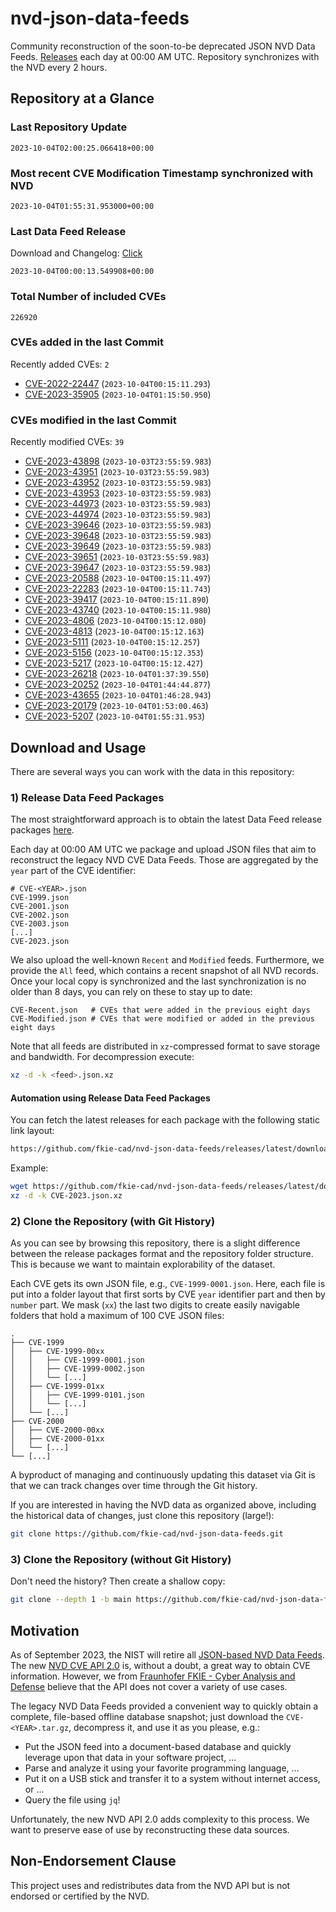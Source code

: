 # nvd-json-data-feeds

Community reconstruction of the soon-to-be deprecated JSON NVD Data Feeds. 
[Releases](https://github.com/fkie-cad/nvd-json-data-feeds/releases/latest) each day at 00:00 AM UTC.
Repository synchronizes with the NVD every 2 hours.

## Repository at a Glance

### Last Repository Update

```plain
2023-10-04T02:00:25.066418+00:00
```

### Most recent CVE Modification Timestamp synchronized with NVD

```plain
2023-10-04T01:55:31.953000+00:00
```

### Last Data Feed Release

Download and Changelog: [Click](https://github.com/fkie-cad/nvd-json-data-feeds/releases/latest)

```plain
2023-10-04T00:00:13.549908+00:00
```

### Total Number of included CVEs

```plain
226920
```

### CVEs added in the last Commit

Recently added CVEs: `2`

* [CVE-2022-22447](CVE-2022/CVE-2022-224xx/CVE-2022-22447.json) (`2023-10-04T00:15:11.293`)
* [CVE-2023-35905](CVE-2023/CVE-2023-359xx/CVE-2023-35905.json) (`2023-10-04T01:15:50.950`)


### CVEs modified in the last Commit

Recently modified CVEs: `39`

* [CVE-2023-43898](CVE-2023/CVE-2023-438xx/CVE-2023-43898.json) (`2023-10-03T23:55:59.983`)
* [CVE-2023-43951](CVE-2023/CVE-2023-439xx/CVE-2023-43951.json) (`2023-10-03T23:55:59.983`)
* [CVE-2023-43952](CVE-2023/CVE-2023-439xx/CVE-2023-43952.json) (`2023-10-03T23:55:59.983`)
* [CVE-2023-43953](CVE-2023/CVE-2023-439xx/CVE-2023-43953.json) (`2023-10-03T23:55:59.983`)
* [CVE-2023-44973](CVE-2023/CVE-2023-449xx/CVE-2023-44973.json) (`2023-10-03T23:55:59.983`)
* [CVE-2023-44974](CVE-2023/CVE-2023-449xx/CVE-2023-44974.json) (`2023-10-03T23:55:59.983`)
* [CVE-2023-39646](CVE-2023/CVE-2023-396xx/CVE-2023-39646.json) (`2023-10-03T23:55:59.983`)
* [CVE-2023-39648](CVE-2023/CVE-2023-396xx/CVE-2023-39648.json) (`2023-10-03T23:55:59.983`)
* [CVE-2023-39649](CVE-2023/CVE-2023-396xx/CVE-2023-39649.json) (`2023-10-03T23:55:59.983`)
* [CVE-2023-39651](CVE-2023/CVE-2023-396xx/CVE-2023-39651.json) (`2023-10-03T23:55:59.983`)
* [CVE-2023-39647](CVE-2023/CVE-2023-396xx/CVE-2023-39647.json) (`2023-10-03T23:55:59.983`)
* [CVE-2023-20588](CVE-2023/CVE-2023-205xx/CVE-2023-20588.json) (`2023-10-04T00:15:11.497`)
* [CVE-2023-22283](CVE-2023/CVE-2023-222xx/CVE-2023-22283.json) (`2023-10-04T00:15:11.743`)
* [CVE-2023-39417](CVE-2023/CVE-2023-394xx/CVE-2023-39417.json) (`2023-10-04T00:15:11.890`)
* [CVE-2023-43740](CVE-2023/CVE-2023-437xx/CVE-2023-43740.json) (`2023-10-04T00:15:11.980`)
* [CVE-2023-4806](CVE-2023/CVE-2023-48xx/CVE-2023-4806.json) (`2023-10-04T00:15:12.080`)
* [CVE-2023-4813](CVE-2023/CVE-2023-48xx/CVE-2023-4813.json) (`2023-10-04T00:15:12.163`)
* [CVE-2023-5111](CVE-2023/CVE-2023-51xx/CVE-2023-5111.json) (`2023-10-04T00:15:12.257`)
* [CVE-2023-5156](CVE-2023/CVE-2023-51xx/CVE-2023-5156.json) (`2023-10-04T00:15:12.353`)
* [CVE-2023-5217](CVE-2023/CVE-2023-52xx/CVE-2023-5217.json) (`2023-10-04T00:15:12.427`)
* [CVE-2023-26218](CVE-2023/CVE-2023-262xx/CVE-2023-26218.json) (`2023-10-04T01:37:39.550`)
* [CVE-2023-20252](CVE-2023/CVE-2023-202xx/CVE-2023-20252.json) (`2023-10-04T01:44:44.877`)
* [CVE-2023-43655](CVE-2023/CVE-2023-436xx/CVE-2023-43655.json) (`2023-10-04T01:46:28.943`)
* [CVE-2023-20179](CVE-2023/CVE-2023-201xx/CVE-2023-20179.json) (`2023-10-04T01:53:00.463`)
* [CVE-2023-5207](CVE-2023/CVE-2023-52xx/CVE-2023-5207.json) (`2023-10-04T01:55:31.953`)


## Download and Usage

There are several ways you can work with the data in this repository:

### 1) Release Data Feed Packages

The most straightforward approach is to obtain the latest Data Feed release packages [here](https://github.com/fkie-cad/nvd-json-data-feeds/releases/latest).

Each day at 00:00 AM UTC we package and upload JSON files that aim to reconstruct the legacy NVD CVE Data Feeds.
Those are aggregated by the `year` part of the CVE identifier:

```
# CVE-<YEAR>.json
CVE-1999.json
CVE-2001.json
CVE-2002.json
CVE-2003.json
[...]
CVE-2023.json
```

We also upload the well-known `Recent` and `Modified` feeds.
Furthermore, we provide the `All` feed, which contains a recent snapshot of all NVD records.
Once your local copy is synchronized and the last synchronization is no older than 8 days, you can rely on these to stay up to date:

```plain
CVE-Recent.json   # CVEs that were added in the previous eight days
CVE-Modified.json # CVEs that were modified or added in the previous eight days
```

Note that all feeds are distributed in `xz`-compressed format to save storage and bandwidth.
For decompression execute:

```sh
xz -d -k <feed>.json.xz
```


#### Automation using Release Data Feed Packages

You can fetch the latest releases for each package with the following static link layout:

```sh
https://github.com/fkie-cad/nvd-json-data-feeds/releases/latest/download/CVE-<YEAR>.json.xz
```

Example:

```sh
wget https://github.com/fkie-cad/nvd-json-data-feeds/releases/latest/download/CVE-2023.json.xz
xz -d -k CVE-2023.json.xz
```

### 2) Clone the Repository (with Git History)

As you can see by browsing this repository, there is a slight difference between the release packages format and the repository folder structure.
This is because we want to maintain explorability of the dataset.

Each CVE gets its own JSON file, e.g., `CVE-1999-0001.json`.
Here, each file is put into a folder layout that first sorts by CVE `year` identifier part and then by `number` part.
We mask (`xx`) the last two digits to create easily navigable folders that hold a maximum of 100 CVE JSON files:

```plain
.
├── CVE-1999
│   ├── CVE-1999-00xx
│   │   ├── CVE-1999-0001.json
│   │   ├── CVE-1999-0002.json
│   │   └── [...]
│   ├── CVE-1999-01xx
│   │   ├── CVE-1999-0101.json
│   │   └── [...]
│   └── [...]
├── CVE-2000
│   ├── CVE-2000-00xx
│   ├── CVE-2000-01xx
│   └── [...]
└── [...]
```

A byproduct of managing and continuously updating this dataset via Git is that we can track changes over time through the Git history.

If you are interested in having the NVD data as organized above, including the historical data of changes, just clone this repository (large!):

```sh
git clone https://github.com/fkie-cad/nvd-json-data-feeds.git
```

### 3) Clone the Repository (without Git History)

Don't need the history? Then create a shallow copy:

```sh
git clone --depth 1 -b main https://github.com/fkie-cad/nvd-json-data-feeds.git
```

## Motivation

As of September 2023, the NIST will retire all [JSON-based NVD Data Feeds](https://nvd.nist.gov/vuln/data-feeds#divRetirementBanner-1).
The new [NVD CVE API 2.0](https://nvd.nist.gov/developers/vulnerabilities) is, without a doubt, a great way to obtain CVE information.
However, we from [Fraunhofer FKIE - Cyber Analysis and Defense](https://www.fkie.fraunhofer.de/en/departments/cad.html) believe that the API does not cover a variety of use cases.

The legacy NVD Data Feeds provided a convenient way to quickly obtain a complete, file-based offline database snapshot; just download the `CVE-<YEAR>.tar.gz`, decompress it, and use it as you please, e.g.:

* Put the JSON feed into a document-based database and quickly leverage upon that data in your software project, ...
* Parse and analyze it using your favorite programming language, ...
* Put it on a USB stick and transfer it to a system without internet access, or ...
* Query the file using `jq`!

Unfortunately, the new NVD API 2.0 adds complexity to this process.
We want to preserve ease of use by reconstructing these data sources.

## Non-Endorsement Clause

This project uses and redistributes data from the NVD API but is not endorsed or certified by the NVD.